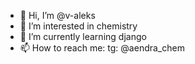 - 👋 Hi, I’m @v-aleks
- 👀 I’m interested in chemistry
- 🌱 I’m currently learning django
- 📫 How to reach me: tg: @aendra_chem
